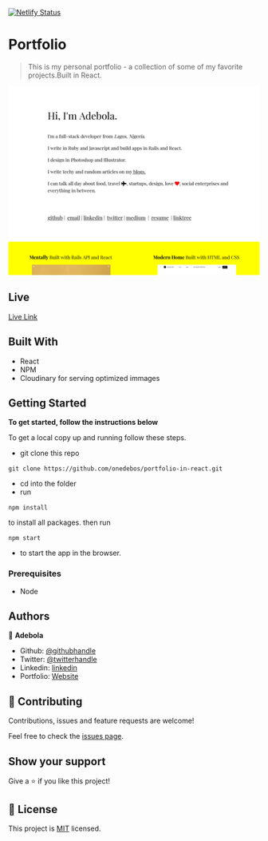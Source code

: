 [![Netlify Status](https://api.netlify.com/api/v1/badges/4e8e07b4-7bfd-48b6-b2bf-9ac1a45b494e/deploy-status)](https://app.netlify.com/sites/elegant-borg-4081b7/deploys)
# Portfolio

> This is my personal portfolio - a collection of some of my favorite projects.Built in React.

![screenshot](./app_screenshot.png)

## Live
[Live Link](https://elegant-borg-4081b7.netlify.com/#)

## Built With

- React
- NPM
- Cloudinary for serving optimized immages

## Getting Started

**To get started, follow the instructions below**

To get a local copy up and running follow these steps.

- git clone this repo

```
git clone https://github.com/onedebos/portfolio-in-react.git
```


- cd into the folder
- run

```
npm install
```

to install all packages. then run

```
npm start
```

- to start the app in the browser.

### Prerequisites

- Node

## Authors

👤 **Adebola**

- Github: [@githubhandle](https://github.com/onedebos)
- Twitter: [@twitterhandle](https://twitter.com/debosthefirst)
- Linkedin: [linkedin](https://www.linkedin.com/in/adebola-niran/)
- Portfolio: [Website](https://elegant-borg-4081b7.netlify.com/#)

## 🤝 Contributing

Contributions, issues and feature requests are welcome!

Feel free to check the [issues page](issues/).

## Show your support

Give a ⭐️ if you like this project!

## 📝 License

This project is [MIT](lic.url) licensed.
